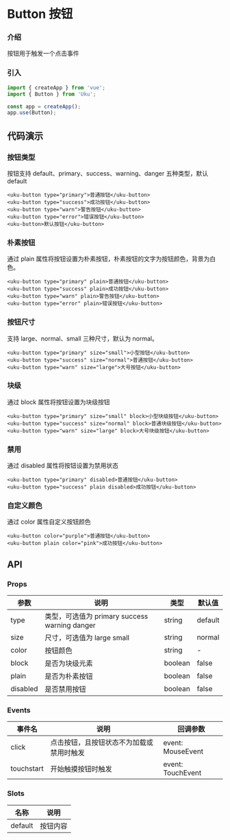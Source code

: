 # Button 按钮

<div class="uku-doc-card">

### 介绍

按钮用于触发一个点击事件

</div>

<div class="uku-doc-card">

### 引入

```javascript
import { createApp } from 'vue';
import { Button } from 'Uku';

const app = createApp();
app.use(Button);
```
</div>

## 代码演示

<div class="uku-doc-card">

### 按钮类型

按钮支持 default、primary、success、warning、danger 五种类型，默认default

```vue
<uku-button type="primary">普通按钮</uku-button>
<uku-button type="success">成功按钮</uku-button>
<uku-button type="warn">警告按钮</uku-button>
<uku-button type="error">错误按钮</uku-button>
<uku-button>默认按钮</uku-button>
```
</div>

<div class="uku-doc-card">

### 朴素按钮

通过 plain 属性将按钮设置为朴素按钮，朴素按钮的文字为按钮颜色，背景为白色。

```vue
<uku-button type="primary" plain>普通按钮</uku-button>
<uku-button type="success" plain>成功按钮</uku-button>
<uku-button type="warn" plain>警告按钮</uku-button>
<uku-button type="error" plain>错误按钮</uku-button>
```
</div>

<div class="uku-doc-card">

### 按钮尺寸

支持 large、normal、small 三种尺寸，默认为 normal。

```vue
<uku-button type="primary" size="small">小型按钮</uku-button>
<uku-button type="success" size="normal">普通按钮</uku-button>
<uku-button type="warn" size="large">大号按钮</uku-button>
```
</div>

<div class="uku-doc-card">

### 块级

通过 block 属性将按钮设置为块级按钮

```vue
<uku-button type="primary" size="small" block>小型块级按钮</uku-button>
<uku-button type="success" size="normal" block>普通块级按钮</uku-button>
<uku-button type="warn" size="large" block>大号块级按钮</uku-button>
```
</div>

<div class="uku-doc-card">

### 禁用

通过 disabled 属性将按钮设置为禁用状态

```vue
<uku-button type="primary" disabled>普通按钮</uku-button>
<uku-button type="success" plain disabled>成功按钮</uku-button>
```
</div>

<div class="uku-doc-card">

### 自定义颜色

通过 color 属性自定义按钮颜色

```vue
<uku-button color="purple">普通按钮</uku-button>
<uku-button plain color="pink">成功按钮</uku-button>
```
</div>

## API

<div class="uku-doc-card">

### Props

| 参数 |             说明            |                类型                |         默认值       |  
| ---- |             ----            |              ------               |        -------      | 
| type | 类型，可选值为 primary success warning danger |  string            |     default        |
| size | 尺寸，可选值为 large small   |  string | normal |
| color| 按钮颜色 | string | - |
| block|  是否为块级元素 | boolean | false |
| plain| 是否为朴素按钮 | boolean | false |
| disabled | 是否禁用按钮 | boolean | false |
</div>

<div class="uku-doc-card">

### Events

| 事件名 |             说明            |                回调参数                |
| --- | --- | --- |
| click | 点击按钮，且按钮状态不为加载或禁用时触发 | event: MouseEvent |
|touchstart | 开始触摸按钮时触发 | event: TouchEvent |
</div>

<div class="uku-doc-card">

### Slots

| 名称 |             说明            |
| --- | --- |
|default| 按钮内容 |
</div>